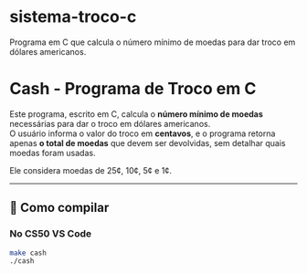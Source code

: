 # sistema-troco-c
Programa em C que calcula o número mínimo de moedas para dar troco em dólares americanos.

# Cash - Programa de Troco em C

Este programa, escrito em C, calcula o **número mínimo de moedas** necessárias para dar o troco em dólares americanos.  
O usuário informa o valor do troco em **centavos**, e o programa retorna apenas **o total de moedas** que devem ser devolvidas, sem detalhar quais moedas foram usadas.

Ele considera moedas de 25¢, 10¢, 5¢ e 1¢.

---

## 📌 Como compilar

### No CS50 VS Code
```bash
make cash
./cash
